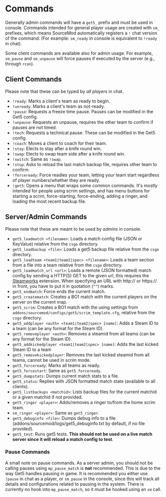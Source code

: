 # Commands

Generally admin commands will have a `get5_` prefix and must be used in console. Commands intended for general player
usage are created with `sm_` prefixes, which means SourceMod automatically registers a `!` chat version of the
command. (For example: `sm_ready` in console is equivalent to `!ready` in chat).

Some client commands are available also for admin usage. For example, `sm_pause` and `sm_unpause` will force pauses if
executed by the server (e.g., through `rcon`).

## Client Commands

Please note that these can be typed by *all players* in chat.

- `!ready`: Marks a client's team as ready to begin.
- `!unready`: Marks a client's team as not-ready.
- `!pause`: Requests a freeze time pause. Pauses can be modified in the Get5 config.
- `!unpause`: Requests an unpause, requires the other team to confirm if pauses are not timed.
- `!tech`: Requests a technical pause. These can be modified in the Get5 config.
- `!coach`: Moves a client to coach for their team.
- `!stay`: Elects to stay after a knife round win.
- `!swap`: Elects to swap team side after a knife round win.
- `!switch`: Same as `!swap`.
- `!stop`: Asks to reload the last match backup file, requires other team to confirm.
- `!forceready`: Force readies your team, letting your team start regardless of player numbers/whether they are ready.
- `!get5`: Opens a menu that wraps some common commands. It's mostly intended for people using scrim settings, and has
  menu buttons for starting a scrim, force-starting, force-ending, adding a ringer, and loading the most recent backup
  file.

## Server/Admin Commands

Please note that these are meant to be used by *admins* in console.

- `get5_loadmatch <filename>`: Loads a match config file (JSON or KeyValue) relative from the `csgo` directory.
- `get5_loadbackup <file>`: Loads a get5 backup file relative from the `csgo` directory.
- `get5_loadteam <team1|team2|spec> <filename>`: Loads a team section from a file into a team relative from the `csgo`
  directory.
- `get5_loadmatch_url <url>`: Loads a remote (JSON formatted) match config by sending a HTTP(S) GET to the given url,
  this requires the [Steamworks](https://forums.alliedmods.net/showthread.php?t=229556) extension. When specifying an
  URL with http:// or https:// in front, you have to put it in quotation (`""`) marks.
- `get5_endmatch`: Force ends the current match.
- `get5_creatematch`: Creates a BO1 match with the current players on the server on the current map.
- `get5_scrim`: Creates a BO1 match with the using settings from `addons/sourcemod/configs/get5/scrim_template.cfg`,
  relative from the `csgo` directory.
- `get5_addplayer <auth> <team1|team2|spec> [name]`: Adds a Steam ID to a team (can be any format for the Steam ID).
- `get5_removeplayer <auth>`: Removes a steamid from all teams (can be any format for the Steam ID).
- `get5_addkickedplayer <team1|team2|spec> [name]`: Adds the last kicked Steam ID to a team
- `get5_removekickedplayer`: Removes the last kicked steamid from all teams, cannot be used in scrim mode.
- `get5_forceready`: Marks all teams as ready.
- `get5_forcestart`: Same as `get5_forceready`.
- `get5_dumpstats`: Dumps current match stats to a file.
- `get5_status`: Replies with JSON formatted match state (available to all clients).
- `get5_listbackups <matchid>`: Lists backup files for the current matchid or a given matchid if not provided.
- `get5_ringer <player>`: Adds/removes a ringer to/from the home scrim team.
- `sm_ringer <player>`: Same as `get5_ringer`.
- `get5_debuginfo <file>`: Dumps debug info to a file (addons/sourcemod/logs/get5_debuginfo.txt by default, if no file provided).
- `get5_test`: Runs get5 tests. **This should not be used on a live match server since it will reload a match config to test**.

  
### Pause Commands

A small note on pause commands. As a server admin, you should not be calling pauses using `mp_pause_match` is **not** recommended. 
This is due to the way Get5 handles pausing in game. It is recommended you either use `!pause` in chat as a player, or `sm_pause` 
in the console, since this will track all details and configurations related to pausing in the system. There is currently no hook 
into `mp_pause_match`, so it must be hooked using an `sm` call.